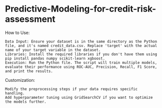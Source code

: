 # Predictive-Modeling-for-credit-risk-assessment

How to Use:

    Data Input: Ensure your dataset is in the same directory as the Python file, and it's named credit_data.csv. Replace 'target' with the actual name of your target variable in the dataset.
    Libraries: Install the required libraries if you don't have them using pip install pandas numpy scikit-learn xgboost.
    Execution: Run the Python file. The script will train multiple models, evaluate their performance using ROC-AUC, Precision, Recall, F1 Score, and print the results.

Customization:

    Modify the preprocessing steps if your data requires specific handling.
    Add hyperparameter tuning using GridSearchCV if you want to optimize the models further.
